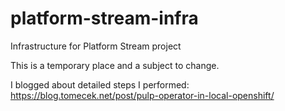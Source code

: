# platform-stream-infra

Infrastructure for Platform Stream project

This is a temporary place and a subject to change.

I blogged about detailed steps I performed: https://blog.tomecek.net/post/pulp-operator-in-local-openshift/
